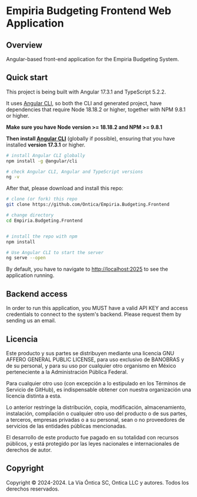 # Empiria Budgeting Frontend Web Application

## Overview

Angular-based front-end application for the Empiria Budgeting System.

## Quick start

This project is being built with Angular 17.3.1 and TypeScript 5.2.2.

It uses [Angular CLI](https://github.com/angular/angular-cli), so both the CLI and generated project, have dependencies that require Node 18.18.2 or higher, together with NPM 9.8.1 or higher.

**Make sure you have Node version >= 18.18.2 and NPM >= 9.8.1**

**Then install [Angular CLI](https://github.com/angular/angular-cli)** (globally if possible), ensuring that you have installed **version 17.3.1** or higher.

```bash
# install Angular CLI globally
npm install -g @angular/cli

# check Angular CLI, Angular and TypeScript versions
ng -v
```

After that, please download and install this repo:

```bash
# clone (or fork) this repo
git clone https://github.com/Ontica/Empiria.Budgeting.Frontend

# change directory
cd Empiria.Budgeting.Frontend


# install the repo with npm
npm install

# Use Angular CLI to start the server
ng serve --open
```

By default, you have to navigate to [http://localhost:2025](http://localhost:2025) to see the application running.

## Backend access

In order to run this application, you MUST have a valid API KEY and access credentials to connect to the system's backend. Please request them by sending us an email.

## Licencia

Este producto y sus partes se distribuyen mediante una licencia GNU AFFERO
GENERAL PUBLIC LICENSE, para uso exclusivo de BANOBRAS y de su personal, y
para su uso por cualquier otro organismo en México perteneciente a la
Administración Pública Federal.

Para cualquier otro uso (con excepción a lo estipulado en los Términos de
Servicio de GitHub), es indispensable obtener con nuestra organización una
licencia distinta a esta.

Lo anterior restringe la distribución, copia, modificación, almacenamiento,
instalación, compilación o cualquier otro uso del producto o de sus partes,
a terceros, empresas privadas o a su personal, sean o no proveedores de
servicios de las entidades públicas mencionadas.

El desarrollo de este producto fue pagado en su totalidad con recursos
públicos, y está protegido por las leyes nacionales e internacionales
de derechos de autor.

## Copyright

Copyright © 2024-2024. La Vía Óntica SC, Ontica LLC y autores.
Todos los derechos reservados.
